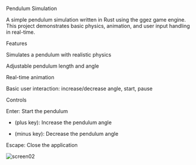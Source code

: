 Pendulum Simulation

A simple pendulum simulation written in Rust using the ggez game engine. This project demonstrates basic physics, animation, and user input handling in real-time.

Features

Simulates a pendulum with realistic physics

Adjustable pendulum length and angle

Real-time animation

Basic user interaction: increase/decrease angle, start, pause

Controls

Enter: Start the pendulum

+ (plus key): Increase the pendulum angle

- (minus key): Decrease the pendulum angle

Escape: Close the application

![screen02](https://github.com/user-attachments/assets/26f75588-a99e-4752-a75c-738b84a23f12)

